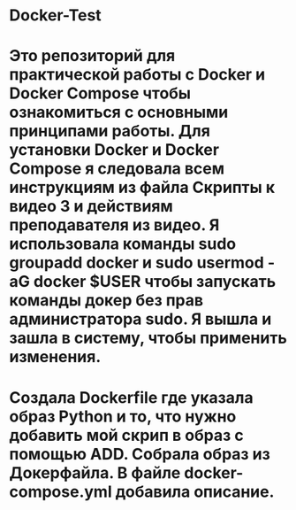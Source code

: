 # Docker-Test

# Это репозиторий для практической работы с Docker и Docker Compose чтобы ознакомиться с основными принципами работы. Для установки Docker и Docker Compose я следовала всем инструкциям из файла Скрипты к видео 3 и действиям преподавателя из видео. Я использовала команды sudo groupadd docker и sudo usermod -aG docker $USER чтобы запускать команды докер без прав администратора sudo. Я вышла и зашла в систему, чтобы применить изменения.

# Создала Dockerfile где указала образ Python и то, что нужно добавить мой скрип в образ с помощью ADD. Собрала образ из Докерфайла. В файле docker-compose.yml добавила описание. 
